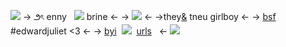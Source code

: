 ![](https://phonecharm.carrd.co/assets/images/gallery05/076faf07.png?v=a0242c79)
-> ౨ৎ  enny  ‎ ‎ ![](https://media.discordapp.net/attachments/1096639589852123136/1208831725073862706/Untitled60_20240218104538.png?ex=65e4b746&is=65d24246&hm=5d5b6e1d83e583102632e2fe33c3de60a4a667f0e6915775edc9093c660933a8&) ‎ ‎ brine <-
-> ![](https://media.discordapp.net/attachments/1096639589852123136/1208831154405511238/Untitled60_20240218104317.png?ex=65e4b6be&is=65d241be&hm=70cb5fc2da7daa2b250769fe66830086aeae085c9c3c056767b70e2c7c414c2b&) <-
->they[&](https://en.pronouns.page/@ennymarch4) tneu girlboy <-
-> [bsf](https://rentry.org/edwardnashton) #edwardjuliet <3 <-
-> [byi](https://rentry.org/creep) ‎ ![](https://i.imgur.com/Pqwrwwn.png) ‎ [urls](https://rentry.co/edward) ‎ ‎ <-
![](https://phonecharm.carrd.co/assets/images/gallery05/6938755f.png?v=a0242c79)